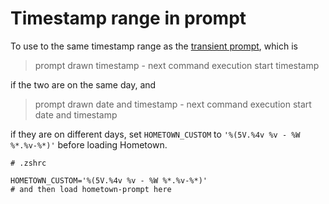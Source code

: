 # Timestamp range in prompt

To use to the same timestamp range as the [transient prompt](../transient-prompt.md), which is

> prompt drawn timestamp - next command execution start timestamp

if the two are on the same day, and

> prompt drawn date and timestamp - next command execution start date and timestamp

if they are on different days, set `HOMETOWN_CUSTOM` to `'%(5V.%4v %v - %W %*.%v-%*)'` before loading Hometown.

```shell
# .zshrc

HOMETOWN_CUSTOM='%(5V.%4v %v - %W %*.%v-%*)'
# and then load hometown-prompt here
```
